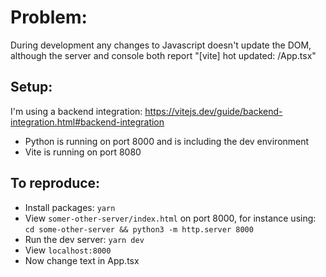 # Problem:

During development any changes to Javascript doesn't update the DOM, although the server and console both report "[vite] hot updated: /App.tsx"

## Setup:

I'm using a backend integration:
https://vitejs.dev/guide/backend-integration.html#backend-integration

- Python is running on port 8000 and is including the dev environment
- Vite is running on port 8080

## To reproduce:

- Install packages: `yarn`
- View `somer-other-server/index.html` on port 8000, for instance using: `cd some-other-server && python3 -m http.server 8000`
- Run the dev server: `yarn dev`
- View `localhost:8000`
- Now change text in App.tsx
